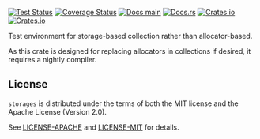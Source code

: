 [![Test Status](https://github.com/TimDiekmann/storages/workflows/Test/badge.svg?event=push&branch=main)](https://github.com/TimDiekmann/storages/actions?query=workflow%3ATest+event%3Apush+branch%3Amain)
[![Coverage Status](https://codecov.io/gh/TimDiekmann/storages/branch/main/graph/badge.svg)](https://codecov.io/gh/TimDiekmann/storages)
[![Docs main](https://img.shields.io/static/v1?label=docs&message=main&color=5479ab)](https://timdiekmann.github.io/storages/storages/index.html)
[![Docs.rs](https://docs.rs/storages/badge.svg)](https://docs.rs/storages)
[![Crates.io](https://img.shields.io/crates/v/storages)](https://crates.io/crates/storages)
[![Crates.io](https://img.shields.io/crates/l/storages)](#license)

Test environment for storage-based collection rather than allocator-based.

As this crate is designed for replacing allocators in collections if desired,
it requires a nightly compiler.


License
-------

`storages` is distributed under the terms of both the MIT license and the Apache License (Version 2.0).

See [LICENSE-APACHE](https://github.com/TimDiekmann/storages/blob/main/LICENSE-APACHE) and [LICENSE-MIT](https://github.com/TimDiekmann/storages/blob/main/LICENSE-MIT) for details.
